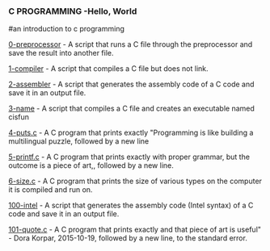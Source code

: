 ### C PROGRAMMING -Hello, World

#an introduction to c programming


[0-preprocessor](https://github.com/njoroge-s/alx-low_level_programming/0x00-hello_world/0-preprocessor) - A script that runs a C file through the preprocessor and save the result into another file.

[1-compiler](https://github.com/njoroge-s/alx-low_level_programming/0x00-hello_world/1-compiler) - A script that compiles a C file but does not link.

[2-assembler](https://github.com/njoroge-s/alx-low_level_programming/0x00-hello_world/2-assembler) - A script that generates the assembly code of a C code and save it in an output file.

[3-name](https://github.com/njoroge-s/alx-low_level_programming/0x00-hello_world/3-name) - A script that compiles a C file and creates an executable named cisfun

[4-puts.c](https://github.com/njoroge-s/alx-low_level_programming/0x00-hello_world/4-puts.c) - A C program that prints exactly "Programming is like building a multilingual puzzle, followed by a new line

[5-printf.c](https://github.com/njoroge-s/alx-low_level_programming/0x00-hello_world/5-printf.c) - A C program that prints exactly with proper grammar, but the outcome is a piece of art,, followed by a new line.

[6-size.c](https://github.com/njoroge-s/alx-low_level_programming/0x00-hello_world/6-size.c) - A C program that prints the size of various types on the computer it is compiled and run on.

[100-intel](https://github.com/njoroge-s/alx-low_level_programming/0x00-hello_world/100-intel) - A script that generates the assembly code (Intel syntax) of a C code and save it in an output file.

[101-quote.c](https://github.com/njoroge-s/alx-low_level_programming/0x00-hello_world/101-quote.c) - A C program that prints exactly and that piece of art is useful" - Dora Korpar, 2015-10-19, followed by a new line, to the standard error.
